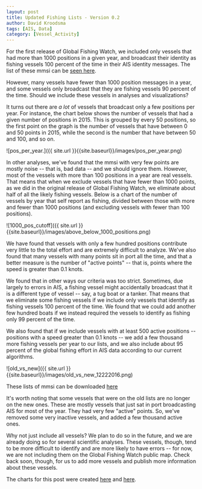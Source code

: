 ```yaml
---
layout: post
title: Updated Fishing Lists - Version 0.2
author: David Kroodsma
tags: [AIS, Data]
category: [Vessel_Activity]
---
```


For the first release of Global Fishing Watch, we included only vessels that had more than 1000 positions in a given year, and broadcast their identity as fishing vessels 100 percent of the time in their AIS identity messages. The list of these mmsi can be [seen here](https://github.com/GlobalFishingWatch/treniformis/tree/0.1/).

However, many vessels have fewer than 1000 position messages in a year, and some vessels only broadcast that they are fishing vessels 90 percent of the time. Should we include these vessels in analyses and visualizations?

It turns out there are *a lot* of vessels that broadcast only a few positions per year. For instance, the chart below shows the number of vessels that had a given number of positions in 2015. This is grouped by every 50 positions, so the first point on the graph is the number of vessels that have between 0 and 50 points in 2015, while the second is the number that have between 50 and 100, and so on.

![pos_per_year.]({{ site.url }}{{site.baseurl}}/images/pos_per_year.png)

In other analyses, we've found that the mmsi with very few points are mostly noise -- that is, bad data -- and we should ignore them. However, most of the vessels with more than 100 positions in a year are real vessels. That means that when we exclude vessels that have fewer than 1000 points, as we did in the original release of Global Fishing Watch, we eliminate about half of all the likely fishing vessels. Below is a chart of the number of vessels by year that self report as fishing, divided between those with more and fewer than 1000 positions (and excluding vessels with fewer than 100 positions). 

![1000_pos_cutoff]({{ site.url }}{{site.baseurl}}/images/above_below_1000_positions.png)

We have found that vessels with only a few hundred positions contribute very little to the total effort and are extremely difficult to analyze. We've also found that many vessels with many points sit in port all the time, and that a better measure is the number of "active points" -- that is, points where the speed is greater than 0.1 knots. 

We found that in other ways our criteria was too strict. Sometimes, due largely to errors in AIS, a fishing vessel might accidentally broadcast that it is a different type of vessel -- say, a tug boat or a tanker. That means that we eliminate some fishing vessels if we include only vessels that identify as fishing vessels 100 percent of the time. We found that we could add another few hundred boats if we instead required the vessels to identify as fishing only 99 percent of the time. 

We also found that if we include vessels with at least 500 active positions -- positions with a speed greater than 0.1 knots -- we add a few thousand more fishing vessels per year to our lists, and we also include about 95 percent of the global fishing effort in AIS data according to our current algorithms. 

![old_vs_new]({{ site.url }}{{site.baseurl}}/images/old_vs_new_12222016.png)

These lists of mmsi can be downloaded [here](https://github.com/GlobalFishingWatch/treniformis/tree/0.2/treniformis/_assets/GFW/FISHING_MMSI/KNOWN_AND_LIKELY)

It's worth noting that some vessels that were on the old lists are no longer on the new ones. These are mostly vessels that just sat in port broadcasting AIS for most of the year. They had very few "active" points. So, we've removed some very inactive vessels, and added a few thousand active ones. 

Why not just include all vessels? We plan to do so in the future, and we are already doing so for several scientific analyses. These vessels, though, tend to be more difficult to identify and are more likely to have errors -- for now, we are not including them on the Global Fishing Watch public map. Check back soon, though, for us to add more vessels and publish more information about these vessels. 

The charts for this post were created [here](https://github.com/GlobalFishingWatch/data-blog-code/blob/master/2016/12/Fishing_Vessels_Pos_Per_Year.ipynb) and [here](https://github.com/GlobalFishingWatch/data-blog-code/blob/master/2016/12/Positions-per-Year.ipynb).
